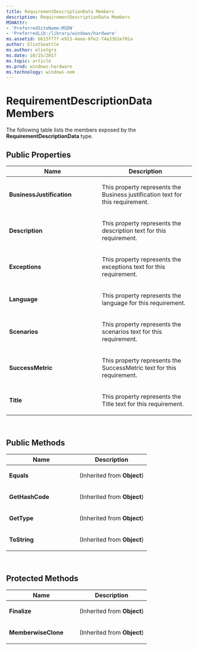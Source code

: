 ```yaml
---
title: RequirementDescriptionData Members
description: RequirementDescriptionData Members
MSHAttr:
- 'PreferredSiteName:MSDN'
- 'PreferredLib:/library/windows/hardware'
ms.assetid: bb15f77f-e913-4aee-8fe2-74a33b1e701a
author: EliotSeattle
ms.author: eliotgra
ms.date: 10/15/2017
ms.topic: article
ms.prod: windows-hardware
ms.technology: windows-oem
---
```


# RequirementDescriptionData Members


The following table lists the members exposed by the **RequirementDescriptionData** type.

## <span id="Public_Properties"></span><span id="public_properties"></span><span id="PUBLIC_PROPERTIES"></span>Public Properties


<table>
<colgroup>
<col width="50%" />
<col width="50%" />
</colgroup>
<thead>
<tr class="header">
<th>Name</th>
<th>Description</th>
</tr>
</thead>
<tbody>
<tr class="odd">
<td><p><strong>BusinessJustification</strong></p></td>
<td><p>This property represents the Business justification text for this requirement.</p></td>
</tr>
<tr class="even">
<td><p><strong>Description</strong></p></td>
<td><p>This property represents the description text for this requirement.</p></td>
</tr>
<tr class="odd">
<td><p><strong>Exceptions</strong></p></td>
<td><p>This property represents the exceptions text for this requirement.</p></td>
</tr>
<tr class="even">
<td><p><strong>Language</strong></p></td>
<td><p>This property represents the language for this requirement.</p></td>
</tr>
<tr class="odd">
<td><p><strong>Scenarios</strong></p></td>
<td><p>This property represents the scenarios text for this requirement.</p></td>
</tr>
<tr class="even">
<td><p><strong>SuccessMetric</strong></p></td>
<td><p>This property represents the SuccessMetric text for this requirement.</p></td>
</tr>
<tr class="odd">
<td><p><strong>Title</strong></p></td>
<td><p>This property represents the Title text for this requirement.</p></td>
</tr>
</tbody>
</table>

 

## <span id="Public_Methods"></span><span id="public_methods"></span><span id="PUBLIC_METHODS"></span>Public Methods


<table>
<colgroup>
<col width="50%" />
<col width="50%" />
</colgroup>
<thead>
<tr class="header">
<th>Name</th>
<th>Description</th>
</tr>
</thead>
<tbody>
<tr class="odd">
<td><p><strong>Equals</strong></p></td>
<td><p>(Inherited from <strong>Object</strong>)</p></td>
</tr>
<tr class="even">
<td><p><strong>GetHashCode</strong></p></td>
<td><p>(Inherited from <strong>Object</strong>)</p></td>
</tr>
<tr class="odd">
<td><p><strong>GetType</strong></p></td>
<td><p>(Inherited from <strong>Object</strong>)</p></td>
</tr>
<tr class="even">
<td><p><strong>ToString</strong></p></td>
<td><p>(Inherited from <strong>Object</strong>)</p></td>
</tr>
</tbody>
</table>

 

## <span id="Protected_Methods"></span><span id="protected_methods"></span><span id="PROTECTED_METHODS"></span>Protected Methods


<table>
<colgroup>
<col width="50%" />
<col width="50%" />
</colgroup>
<thead>
<tr class="header">
<th>Name</th>
<th>Description</th>
</tr>
</thead>
<tbody>
<tr class="odd">
<td><p><strong>Finalize</strong></p></td>
<td><p>(Inherited from <strong>Object</strong>)</p></td>
</tr>
<tr class="even">
<td><p><strong>MemberwiseClone</strong></p></td>
<td><p>(Inherited from <strong>Object</strong>)</p></td>
</tr>
</tbody>
</table>

 

 

 






